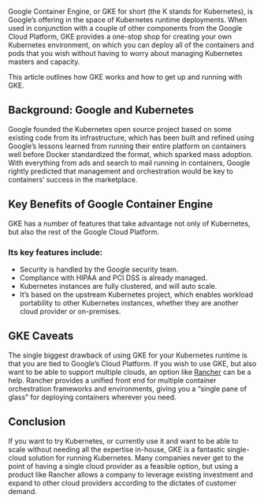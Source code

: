  <div class="the-content">
                                <p>Google Container Engine, or GKE for short (the K stands for Kubernetes), is Google’s offering in the space of Kubernetes runtime deployments. When used in conjunction with a couple of other components from the Google Cloud Platform, GKE provides a one-stop shop for creating your own Kubernetes environment, on which you can deploy all of the containers and pods that you wish without having to worry about managing Kubernetes masters and capacity.<span id="more-32359"></span></p>
<p>This article outlines how GKE works and how to get up and running with GKE.</p>
<h2>Background: Google and Kubernetes</h2>
<p>Google founded the Kubernetes open source project based on some existing code from its infrastructure, which has been built and refined using Google’s lessons learned from running their entire platform on containers well before Docker standardized the format, which sparked mass adoption. With everything from ads and search to mail running in containers, Google rightly predicted that management and orchestration would be key to containers’ success in the marketplace.</p>
<h2>Key Benefits of Google Container Engine</h2>
<p>GKE has a number of features that take advantage not only of Kubernetes, but also the rest of the Google Cloud Platform.</p>
<h3>Its key features include:</h3>
<ul>
<li>Security is handled by the Google security team.</li>
<li>Compliance with HIPAA and PCI DSS is already managed.</li>
<li>Kubernetes instances are fully clustered, and will auto scale.</li>
<li>It’s based on the upstream Kubernetes project, which enables workload portability to other Kubernetes instances, whether they are another cloud provider or on-premises.</li>
</ul>



<h2>GKE Caveats</h2>
<p>The single biggest drawback of using GKE for your Kubernetes runtime is that you are tied to Google’s Cloud Platform. If you wish to use GKE, but also want to be able to support multiple clouds, an option like <a href="http://rancher.com/rancher/" rel="noopener" target="_blank">Rancher</a> can be a help. Rancher provides a unified front end for multiple container orchestration frameworks and environments, giving you a “single pane of glass” for deploying containers wherever you need.</p>
<h2>Conclusion</h2>
<p>If you want to try Kubernetes, or currently use it and want to be able to scale without needing all the expertise in-house, GKE is a fantastic single-cloud solution for running Kubernetes. Many companies never get to the point of having a single cloud provider as a feasible option, but using a product like Rancher allows a company to leverage existing investment and expand to other cloud providers according to the dictates of customer demand.</p>
